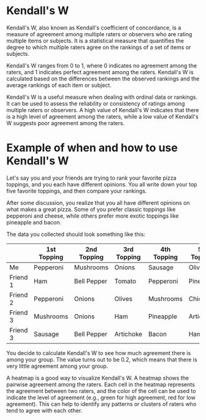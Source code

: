 # Kendall's W

Kendall's W, also known as Kendall's coefficient of concordance, is a measure of agreement among multiple raters or observers who are rating multiple items or subjects.
It is a statistical measure that quantifies the degree to which multiple raters agree on the rankings of a set of items or subjects.

Kendall's W ranges from 0 to 1, where 0 indicates no agreement among the raters, and 1 indicates perfect agreement among the raters.
Kendall's W is calculated based on the differences between the observed rankings and the average rankings of each item or subject.

Kendall's W is a useful measure when dealing with ordinal data or rankings.
It can be used to assess the reliability or consistency of ratings among multiple raters or observers.
A high value of Kendall's W indicates that there is a high level of agreement among the raters, while a low value of Kendall's W suggests poor agreement among the raters.

# Example of when and how to use Kendall's W

Let's say you and your friends are trying to rank your favorite pizza toppings, and you each have different opinions.
You all write down your top five favorite toppings, and then compare your rankings.

After some discussion, you realize that you all have different opinions on what makes a great pizza.
Some of you prefer classic toppings like pepperoni and cheese, while others prefer more exotic toppings like pineapple and bacon.

The data you collected should look something like this:

|          | 1st Topping | 2nd Topping | 3rd Topping | 4th Topping | 5th Topping |
|----------|-------------|-------------|-------------|-------------|-------------|
| Me       | Pepperoni   | Mushrooms   | Onions      | Sausage     | Olives      |
| Friend 1 | Ham         | Bell Pepper | Tomato      | Pepperoni   | Pineapple   |
| Friend 2 | Pepperoni   | Onions      | Olives      | Mushrooms   | Chicken     |
| Friend 3 | Mushrooms   | Onions      | Ham         | Pineapple   | Artichoke   |
| Friend 3 | Sausage     | Bell Pepper | Artichoke   | Bacon       | Ham         |

You decide to calculate Kendall's W to see how much agreement there is among your group.
The value turns out to be 0.2, which means that there is very little agreement among your group.

A heatmap is a good way to visualize Kendall's W.
A heatmap shows the pairwise agreement among the raters.
Each cell in the heatmap represents the agreement between two raters, and the color of the cell can be used to indicate the level of agreement (e.g., green for high agreement, red for low agreement).
 This can help to identify any patterns or clusters of raters who tend to agree with each other.
